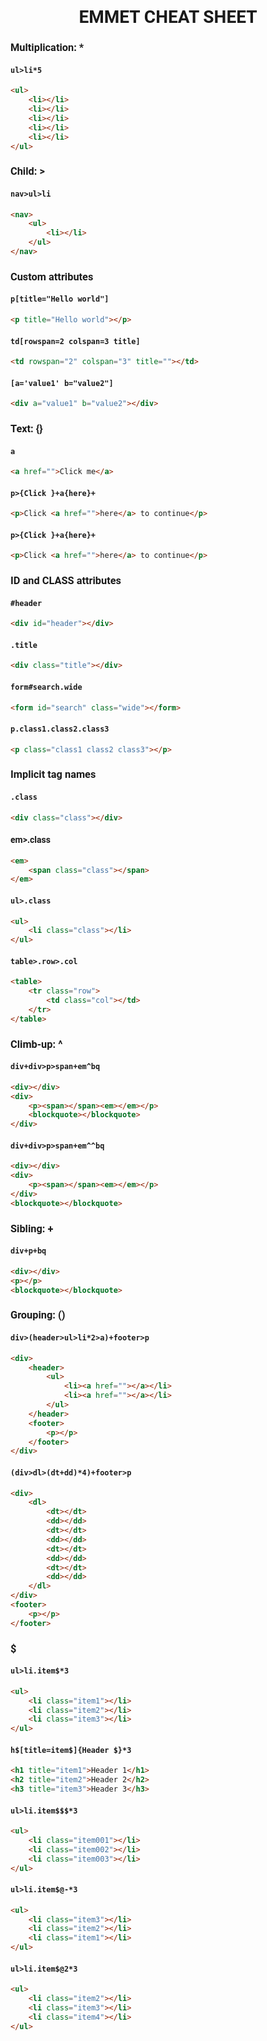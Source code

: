 <h1 style="font-family: Roboto" align="center">
EMMET CHEAT SHEET
</h1>

<h3 style="font-family: Roboto">
Multiplication: * 
</h3>

<h4 style="font-family: Roboto">
<code>ul>li*5</code>
</h4>

```html
<ul>
    <li></li>
    <li></li>
    <li></li>
    <li></li>
    <li></li>
</ul>
```

<h3 style="font-family: Roboto">
Child: >
</h3>

<h4 style="font-family: Roboto">
<code>nav>ul>li</code> 
</h4>

```html
<nav>
    <ul>
        <li></li>
    </ul>
</nav>
```

<h3 style="font-family: Roboto">
Custom attributes 
</h3>

<h4 style="font-family: Roboto">
<code>p[title="Hello world"]</code> 
</h4>

```html
<p title="Hello world"></p>
```

<h4 style="font-family: Roboto">
<code>td[rowspan=2 colspan=3 title]</code>
</h4>

```html
<td rowspan="2" colspan="3" title=""></td>
```

<h4 style="font-family: Roboto">
<code>[a='value1' b="value2"]</code>
</h4>

```html
<div a="value1" b="value2"></div>
```

<h3 style="font-family: Roboto">
Text: {} 
</h3>

<h4 style="font-family: Roboto">
<code>a</code>
</h4>

```html
<a href="">Click me</a>
```

<h4 style="font-family: Roboto">
<code>p>{Click }+a{here}+</code> 
</h4>

```html
<p>Click <a href="">here</a> to continue</p>
```

<h4 style="font-family: Roboto">
<code>p>{Click }+a{here}+</code> 
</h4>

```html
<p>Click <a href="">here</a> to continue</p> 
```

<h3 style="font-family: Roboto">
ID and CLASS attributes 
</h3>

<h4 style="font-family: Roboto">
<code>#header</code> 
</h4>

```html
<div id="header"></div> 
```

<h4 style="font-family: Roboto">
<code>.title</code> 
</h4>

```html
<div class="title"></div> 
```

<h4 style="font-family: Roboto">
<code>form#search.wide</code>
</h4>

```html
<form id="search" class="wide"></form>
```

<h4 style="font-family: Roboto">
<code>p.class1.class2.class3</code>
</h4>

```html
<p class="class1 class2 class3"></p>
```

<h3 style="font-family: Roboto">
Implicit tag names 
</h3>

<h4 style="font-family: Roboto">
<code>.class</code>
</h4>

```html
<div class="class"></div>
```

<h4 style="font-family: Roboto">
em>.class 
</h4>

```html
<em>
	<span class="class"></span>
</em>
```

<h4 style="font-family: Roboto">
<code>ul>.class</code>
</h4>

```html
<ul>
	<li class="class"></li>
</ul>
```

<h4 style="font-family: Roboto">
<code>table>.row>.col</code>
</h4>

```html
<table>
	<tr class="row">
		<td class="col"></td>
	</tr>
</table>
```

<h3 style="font-family: Roboto">
Climb-up: ^
</h3>

<h4 style="font-family: Roboto">
<code>div+div>p>span+em^bq</code>
</h4>

```html
<div></div>
<div>
    <p><span></span><em></em></p>
    <blockquote></blockquote>
</div>
```

<h4 style="font-family: Roboto">
<code>div+div>p>span+em^^bq</code>
</h4>

```html
<div></div>
<div>
    <p><span></span><em></em></p>
</div>
<blockquote></blockquote> 
```

<h3 style="font-family: Roboto">  
Sibling: +
</h3>

<h4 style="font-family: Roboto">
<code>div+p+bq</code>
</h4>

```html
<div></div>
<p></p>
<blockquote></blockquote>
```

<h3 style="font-family: Roboto">
Grouping: ()
</h3>

<h4 style="font-family: Roboto">
<code>div>(header>ul>li*2>a)+footer>p</code>
</h4>

```html
<div>
    <header>
        <ul>
            <li><a href=""></a></li>
            <li><a href=""></a></li>
        </ul>
    </header>
    <footer>
        <p></p>
    </footer>
</div>
```

<h4 style="font-family: Roboto">
<code>(div>dl>(dt+dd)*4)+footer>p</code>
</h4>

```html
<div>
    <dl>
        <dt></dt>
        <dd></dd>
        <dt></dt>
        <dd></dd>
        <dt></dt>
        <dd></dd>
        <dt></dt>
        <dd></dd>
    </dl>
</div>
<footer>
    <p></p>
</footer>
```

<h3 style="font-family: Roboto">
$ 
</h3>

<h4 style="font-family: Roboto">
<code>ul>li.item$*3</code>
</h4>

```html
<ul>
    <li class="item1"></li>
    <li class="item2"></li>
    <li class="item3"></li>
</ul>
```

<h4 style="font-family: Roboto">
<code>h$[title=item$]{Header $}*3</code>
</h4>

```html
<h1 title="item1">Header 1</h1>
<h2 title="item2">Header 2</h2>
<h3 title="item3">Header 3</h3> 
```

<h4 style="font-family: Roboto">
<code>ul>li.item$$$*3</code>
</h4>

```html
<ul>
    <li class="item001"></li>
    <li class="item002"></li>
    <li class="item003"></li>
</ul>
```

<h4 style="font-family: Roboto">
<code>ul>li.item$@-*3</code>
</h4>

```html
<ul>
    <li class="item3"></li>
    <li class="item2"></li>
    <li class="item1"></li>
</ul>
```

<h4 style="font-family: Roboto">
<code>ul>li.item$@2*3</code> 
</h4>

```html
<ul>
    <li class="item2"></li>
    <li class="item3"></li>
    <li class="item4"></li>
</ul>
```